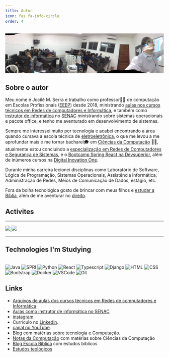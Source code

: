 ```yaml
---
title: Autor
icon: fas fa-info-circle
order: 4
---
```


![Aulas](/assets/img/aula.jpeg)

## Sobre o autor

Meu nome é Jocilé M. Serra e trabalho como professor👨‍🏫 de computação em Escolas Profissionais ([EEEP](https://www.ceara.gov.br/2018/03/16/ceara-comemora-10-anos-das-escolas-estaduais-de-educacao-profissional/)) desde 2018, ministrando [aulas nos cursos técnicos em Redes de computadores e Informática](https://aulas.jocile.com/), e também como [instrutor de informática](https://senac.jocile.com/) no [SENAC](https://cursos.ce.senac.br/) ministrando sobre sistemas operacionais e pacote office, e tenho me aventurado em desenvolvimento de sistemas.

Sempre me interessei muito por tecnologia e acabei encontrando a área quando cursava a escola técnica de [eletroeletrônica](https://www.centec.org.br/cursos-tecnicos-nivel-medio/), o que me levou a me aprofundar mais e me tornar bacharel🎓 em [Ciências da Computação](https://www.uva.br/content/ciencias-da-computacao) 👨‍💻, atualmente estou concluindo a [especialização em Redes de Computadores e Segurança de Sistemas](https://uninta.edu.br/site/pos-graduacao/ciencias-exatas/especializacao-em-redes-e-seguranca-de-sistemas/), e o [Bootcamp Spring React na Devsuperior](https://devsuperior.com.br/), além de inúmeros cursos na [Digital Inovation One](https://digitalinnovation.one/).

Durante minha carreira lecionei disciplinas como Laboratório de Software, Lógica de Programação, Sistemas Operacionais, Assistência Informática, Administração de Redes, Meios de Comunicação de Dados, estágio, etc.

Fora da bolha tecnológica gosto de brincar com meus filhos e [estudar a Bíblia](https://jocile.com/teologia/), além de me aventurar no [direito](https://flucianofeijao.com.br/novo/paginas-de-cursos/direito/).

## Activites

---

<div align="justify">
  <a href="https://github.com/jocile">
  <img height="150cm" src="https://github-readme-stats.vercel.app/api?username=jocile&show_icons=true&include_all_commits=true&count_private=true"/>
  <img height="150cm" src="https://github-readme-stats.vercel.app/api/top-langs/?username=jocile&layout=compact&langs_count=7"/>
  </a>
  
</div>

---

## Technologies I'm Studying

<div style="display: inline_block"><br>
<img alt="Java" height="50" width="50" src="https://cdn.jsdelivr.net/gh/devicons/devicon/icons/java/java-original-wordmark.svg" />
<img alt="SPRI" height="50" width="50" src="https://cdn.jsdelivr.net/gh/devicons/devicon/icons/spring/spring-original-wordmark.svg" />
<img alt="Python" height="50" width="50" src="https://cdn.jsdelivr.net/gh/devicons/devicon/icons/python/python-original-wordmark.svg" />
<img alt="React" height="50" width="50" src="https://cdn.jsdelivr.net/gh/devicons/devicon/icons/react/react-original-wordmark.svg" />
<img alt="Typescript" height="50" width="50" src="https://cdn.jsdelivr.net/gh/devicons/devicon/icons/typescript/typescript-original.svg" />
<img alt="Django" height="50" width="50" src="https://cdn.jsdelivr.net/gh/devicons/devicon/icons/django/django-plain-wordmark.svg" />
<img alt="HTML" height="50" width="50" src="https://cdn.jsdelivr.net/gh/devicons/devicon/icons/html5/html5-plain-wordmark.svg" />
<img alt="CSS" height="50" width="50" src="https://cdn.jsdelivr.net/gh/devicons/devicon/icons/css3/css3-plain-wordmark.svg" /> 
<img alt="Bootstrap" height="50" width="50" src="https://cdn.jsdelivr.net/gh/devicons/devicon/icons/bootstrap/bootstrap-original-wordmark.svg" />
<img alt="Docker" height="50" width="50" src="https://cdn.jsdelivr.net/gh/devicons/devicon/icons/docker/docker-original-wordmark.svg" />
<img alt="VSCode" height="50" width="50" src="https://cdn.jsdelivr.net/gh/devicons/devicon/icons/vscode/vscode-original-wordmark.svg" />
<img alt="Git" height="60" width="60" src="https://cdn.jsdelivr.net/gh/devicons/devicon/icons/git/git-original-wordmark.svg" />
  
</div>

## Links

- [Arquivos de aulas dos cursos técnicos em Redes de computadores e Informática](https://aulas.jocile.com/)
- [Aulas como instrutor de informática no SENAC](https://senac.jocile.com/)
- [instagram](https://www.instagram.com/jocileserra/).
- Currículo no [Linkedin](https://www.linkedin.com/in/jocil%C3%A9-serra-56298838/).
- [canal no YouTube](https://www.youtube.com/channel/UC4YYb0PmbcHJJgEX-fkoutg).
- [Blog](http://programandopc.blogspot.com/) com matérias sobre tecnologia e Computação.
- [Notas da Computação](https://sites.google.com/a/cienciasdacomputacao.org/jocile/Home) com matérias sobre Ciências da Computação
- [Blog Escola Bíblica](http://teologosinta.blogspot.com/) com estudos bíblicos
- [Estudos teológicos](https://jocile.com/teologia/)
